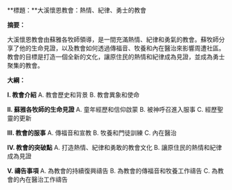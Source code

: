 **標題：**大溪懷恩教會：熱情、紀律、勇士的教會

**摘要：**

大溪懷恩教會由蘇雅各牧師領導，是一間充滿熱情、紀律和勇氣的教會。蘇牧師分享了他的生命見證，以及教會如何透過傳福音、牧養和內在醫治來影響周遭社區。教會的目標是打造一個全新的文化，讓原住民的熱情和紀律成為見證，並成為勇士聚集的教會。

**大綱：**

**I. 教會介紹**
    A. 教會歷史和背景
    B. 教會異象和使命

**II. 蘇雅各牧師的生命見證**
    A. 童年經歷和信仰啟蒙
    B. 被神呼召進入服事
    C. 經歷聖靈的更新

**III. 教會的服事**
    A. 傳福音和宣教
    B. 牧養和門徒訓練
    C. 內在醫治

**IV. 教會的突破點**
    A. 打造熱情、紀律和勇敢的教會文化
    B. 讓原住民的熱情和紀律成為見證

**V. 禱告事項**
    A. 為教會的持續復興禱告
    B. 為教會的傳福音和牧養工作禱告
    C. 為教會的內在醫治工作禱告